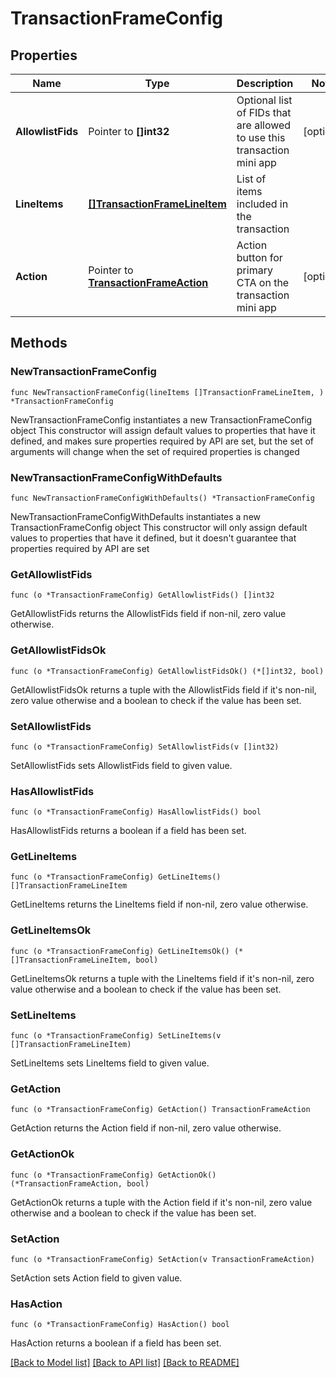 # TransactionFrameConfig

## Properties

Name | Type | Description | Notes
------------ | ------------- | ------------- | -------------
**AllowlistFids** | Pointer to **[]int32** | Optional list of FIDs that are allowed to use this transaction mini app | [optional] 
**LineItems** | [**[]TransactionFrameLineItem**](TransactionFrameLineItem.md) | List of items included in the transaction | 
**Action** | Pointer to [**TransactionFrameAction**](TransactionFrameAction.md) | Action button for primary CTA on the transaction mini app | [optional] 

## Methods

### NewTransactionFrameConfig

`func NewTransactionFrameConfig(lineItems []TransactionFrameLineItem, ) *TransactionFrameConfig`

NewTransactionFrameConfig instantiates a new TransactionFrameConfig object
This constructor will assign default values to properties that have it defined,
and makes sure properties required by API are set, but the set of arguments
will change when the set of required properties is changed

### NewTransactionFrameConfigWithDefaults

`func NewTransactionFrameConfigWithDefaults() *TransactionFrameConfig`

NewTransactionFrameConfigWithDefaults instantiates a new TransactionFrameConfig object
This constructor will only assign default values to properties that have it defined,
but it doesn't guarantee that properties required by API are set

### GetAllowlistFids

`func (o *TransactionFrameConfig) GetAllowlistFids() []int32`

GetAllowlistFids returns the AllowlistFids field if non-nil, zero value otherwise.

### GetAllowlistFidsOk

`func (o *TransactionFrameConfig) GetAllowlistFidsOk() (*[]int32, bool)`

GetAllowlistFidsOk returns a tuple with the AllowlistFids field if it's non-nil, zero value otherwise
and a boolean to check if the value has been set.

### SetAllowlistFids

`func (o *TransactionFrameConfig) SetAllowlistFids(v []int32)`

SetAllowlistFids sets AllowlistFids field to given value.

### HasAllowlistFids

`func (o *TransactionFrameConfig) HasAllowlistFids() bool`

HasAllowlistFids returns a boolean if a field has been set.

### GetLineItems

`func (o *TransactionFrameConfig) GetLineItems() []TransactionFrameLineItem`

GetLineItems returns the LineItems field if non-nil, zero value otherwise.

### GetLineItemsOk

`func (o *TransactionFrameConfig) GetLineItemsOk() (*[]TransactionFrameLineItem, bool)`

GetLineItemsOk returns a tuple with the LineItems field if it's non-nil, zero value otherwise
and a boolean to check if the value has been set.

### SetLineItems

`func (o *TransactionFrameConfig) SetLineItems(v []TransactionFrameLineItem)`

SetLineItems sets LineItems field to given value.


### GetAction

`func (o *TransactionFrameConfig) GetAction() TransactionFrameAction`

GetAction returns the Action field if non-nil, zero value otherwise.

### GetActionOk

`func (o *TransactionFrameConfig) GetActionOk() (*TransactionFrameAction, bool)`

GetActionOk returns a tuple with the Action field if it's non-nil, zero value otherwise
and a boolean to check if the value has been set.

### SetAction

`func (o *TransactionFrameConfig) SetAction(v TransactionFrameAction)`

SetAction sets Action field to given value.

### HasAction

`func (o *TransactionFrameConfig) HasAction() bool`

HasAction returns a boolean if a field has been set.


[[Back to Model list]](../README.md#documentation-for-models) [[Back to API list]](../README.md#documentation-for-api-endpoints) [[Back to README]](../README.md)


